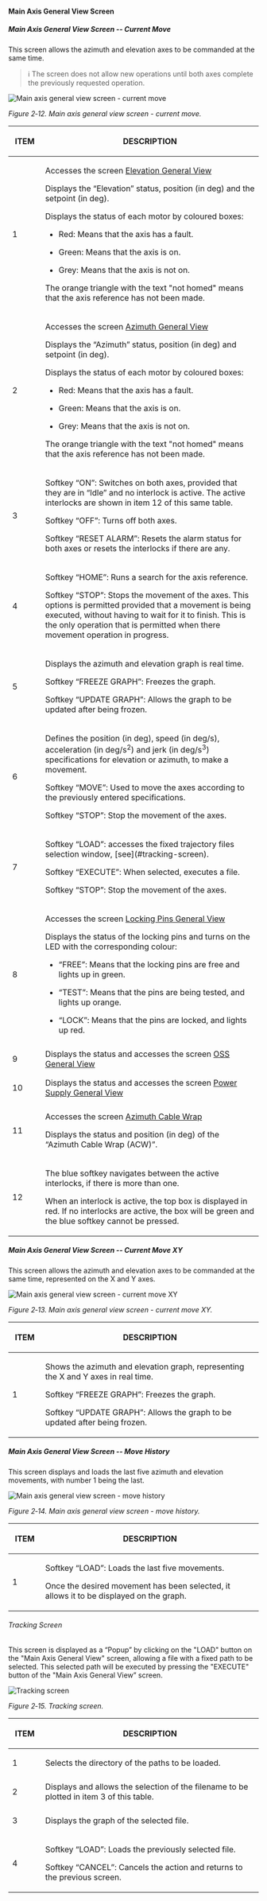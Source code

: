 #### Main Axis General View Screen

##### Main Axis General View Screen -- Current Move

This screen allows the azimuth and elevation axes to be commanded at the same time.

> ℹ️ The screen does not allow new operations until both axes complete the previously requested operation.

![Main axis general view screen - current move](../Resources/media/image019.png)

*Figure 2‑12. Main axis general view screen - current move.*

<table class="table">
<colgroup>
<col style="width: 13%" />
<col style="width: 86%" />
</colgroup>
<thead>
<tr class="header">
<th><p>ITEM</p></th>
<th><p>DESCRIPTION</p></th>
</tr>
</thead>
<tbody>
<tr class="odd">
<td><p>1</p></td>
<td><p>Accesses the screen <a href="./002_ElevationGeneralView.md">Elevation General View</a></p>
<p>Displays the “Elevation” status, position (in deg) and the setpoint (in deg).</p>
<p>Displays the status of each motor by coloured boxes:</p>
<ul>
<li><p>Red: Means that the axis has a fault.</p></li>
<li><p>Green: Means that the axis is on.</p></li>
<li><p>Grey: Means that the axis is not on.</p></li>
</ul>
<p>The orange triangle with the text "not homed" means that the axis reference has not been made.</p></td>
</tr>
<tr class="even">
<td><p>2</p></td>
<td><p>Accesses the screen <a href="./005_AzimuthGeneralView.md">Azimuth General View</a></p>
<p>Displays the “Azimuth” status, position (in deg) and setpoint (in deg).</p>
<p>Displays the status of each motor by coloured boxes:</p>
<ul>
<li><p>Red: Means that the axis has a fault.</p></li>
<li><p>Green: Means that the axis is on.</p></li>
<li><p>Grey: Means that the axis is not on.</p></li>
</ul>
<p>The orange triangle with the text "not homed" means that the axis reference has not been made.</p></td>
</tr>
<tr class="odd">
<td><p>3</p></td>
<td><p>Softkey “ON”: Switches on both axes, provided that they are in “Idle” and no interlock is
active. The active interlocks are shown in item 12 of this same table.</p>
<p>Softkey “OFF”: Turns off both axes.</p>
<p>Softkey “RESET ALARM”: Resets the alarm status for both axes or resets the interlocks if there are
any.</p></td>
</tr>
<tr class="even">
<td><p>4</p></td>
<td><p>Softkey “HOME”: Runs a search for the axis reference.</p>
<p>Softkey “STOP”: Stops the movement of the axes. This options is permitted provided that a movement
is being executed, without having to wait for it to finish. This is the only operation that is permitted when there movement
operation in progress.</p></td>
</tr>
<tr class="odd">
<td><p>5</p></td>
<td><p>Displays the azimuth and elevation graph is real time.</p>
<p>Softkey “FREEZE GRAPH”: Freezes the graph.</p>
<p>Softkey “UPDATE GRAPH”: Allows the graph to be updated after being frozen.</p></td>
</tr>
<tr class="even">
<td><p>6</p></td>
<td><p>Defines the position (in deg), speed (in deg/s), acceleration (in
deg/s<sup>2</sup>) and jerk (in deg/s<sup>3</sup>) specifications for elevation or azimuth, to make a movement.</p>
<p>Softkey “MOVE”: Used to move the axes according to the previously entered specifications.</p>
<p>Softkey “STOP”: Stop the movement of the axes.</p></td>
</tr>
<tr class="odd">
<td><p>7</p></td>
<td><p>Softkey “LOAD”: accesses the fixed trajectory files selection window, [see](#tracking-screen).</p>
<p>Softkey “EXECUTE”: When selected, executes a file.</p>
<p>Softkey “STOP”: Stop the movement of the axes.</p></td>
</tr>
<tr class="even">
<td><p>8</p></td>
<td><p>Accesses the screen <a href="./004_LockingPins.md">Locking Pins General View</a></p>
<p>Displays the status of the locking pins and turns on the LED with the corresponding colour:</p>
<ul>
<li><p>“FREE”: Means that the locking pins are free and lights up in green.</p></li>
<li><p>“TEST”: Means that the pins are being tested, and lights up orange.</p></li>
<li><p>“LOCK”: Means that the pins are locked, and lights up red.</p></li>
</ul></td>
</tr>
<tr class="odd">
<td><p>9</p></td>
<td>Displays the status and accesses the screen <a href="./008_OSSGeneralView.md">OSS General View</a></td>
</tr>
<tr class="even">
<td><p>10</p></td>
<td>Displays the status and accesses the screen <a href="./018_PowerSupply.md">Power Supply General View</a></td>
</tr>
<tr class="odd">
<td><p>11</p></td>
<td><p>Accesses the screen <a href="./006_AzimuthCableWrap.md">Azimuth Cable Wrap</a></p>
<p>Displays the status and position (in deg) of the “Azimuth Cable Wrap (ACW)”.</p></td>
</tr>
<tr class="even">
<td><p>12</p></td>
<td><p>The blue softkey navigates between the active interlocks, if there is more than one.</p>
<p>When an interlock is active, the top box is displayed in red. If no interlocks are active, the
box will be green and the blue softkey cannot be pressed.</p></td>
</tr>
</tbody>
</table>

##### Main Axis General View Screen -- Current Move XY

This screen allows the azimuth and elevation axes to be commanded at the same time, represented on the X and Y axes.

![Main axis general view screen - current move XY](../Resources/media/image20.png)

*Figure 2‑13. Main axis general view screen - current move XY.*

<table class="table">
<colgroup>
<col style="width: 13%" />
<col style="width: 86%" />
</colgroup>
<thead>
<tr class="header">
<th><p>ITEM</p></th>
<th><p>DESCRIPTION</p></th>
</tr>
</thead>
<tbody>
<tr class="odd">
<td><p>1</p></td>
<td><p>Shows the azimuth and elevation graph, representing the X and Y axes in real time.</p>
<p>Softkey “FREEZE GRAPH”: Freezes the graph.</p>
<p>Softkey “UPDATE GRAPH”: Allows the graph to be updated after being frozen.</p></td>
</tr>
</tbody>
</table>

##### Main Axis General View Screen -- Move History

This screen displays and loads the last five azimuth and elevation movements, with number 1 being the last.

![Main axis general view screen - move history](../Resources/media/image21.png)

*Figure 2‑14. Main axis general view screen - move history.*

<table class="table">
<colgroup>
<col style="width: 13%" />
<col style="width: 86%" />
</colgroup>
<thead>
<tr class="header">
<th><p>ITEM</p></th>
<th><p>DESCRIPTION</p></th>
</tr>
</thead>
<tbody>
<tr class="odd">
<td><p>1</p></td>
<td><p>Softkey “LOAD”: Loads the last five movements.</p>
<p>Once the desired movement has been selected, it allows it to be displayed on the graph.</p></td>
</tr>
</tbody>
</table>

###### Tracking Screen

This screen is displayed as a “Popup” by clicking on the "LOAD" button on the "Main Axis General View" screen, allowing a file with a fixed path to be selected. This selected path will be executed by pressing the "EXECUTE" button of the "Main Axis General View” screen.

![Tracking screen](../Resources/media/image22.png)

*Figure 2‑15. Tracking screen.*

<table class="table">
<colgroup>
<col style="width: 13%" />
<col style="width: 86%" />
</colgroup>
<thead>
<tr class="header">
<th><p>ITEM</p></th>
<th><p>DESCRIPTION</p></th>
</tr>
</thead>
<tbody>
<tr class="odd">
<td><p>1</p></td>
<td>Selects the directory of the paths to be loaded.</td>
</tr>
<tr class="even">
<td><p>2</p></td>
<td>Displays and allows the selection of the filename to be plotted in item 3 of this table.</td>
</tr>
<tr class="odd">
<td><p>3</p></td>
<td>Displays the graph of the selected file.</td>
</tr>
<tr class="even">
<td><p>4</p></td>
<td><p>Softkey “LOAD”: Loads the previously selected file.</p>
<p>Softkey “CANCEL”: Cancels the action and returns to the previous screen.</p></td>
</tr>
</tbody>
</table>
